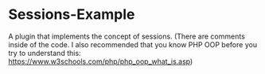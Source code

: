 # Sessions-Example
A plugin that implements the concept of sessions. (There are comments inside of the code. I also recommended that you know PHP OOP before you try to understand this: https://www.w3schools.com/php/php_oop_what_is.asp)
